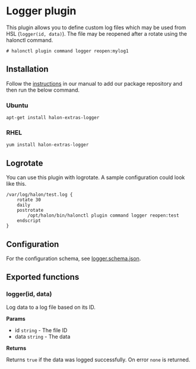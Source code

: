 # Logger plugin

This plugin allows you to define custom log files which may be used from HSL (```logger(id, data)```). The file may be reopened after a rotate using the halonctl command.

```
# halonctl plugin command logger reopen:mylog1
```

## Installation

Follow the [instructions](https://docs.halon.io/manual/comp_install.html#installation) in our manual to add our package repository and then run the below command.

### Ubuntu

```
apt-get install halon-extras-logger
```

### RHEL

```
yum install halon-extras-logger
```

## Logrotate

You can use this plugin with logrotate. A sample configuration could look like this.

```
/var/log/halon/test.log {
    rotate 30
    daily
    postrotate
        /opt/halon/bin/halonctl plugin command logger reopen:test
    endscript
}
```

## Configuration
For the configuration schema, see [logger.schema.json](logger.schema.json).

## Exported functions

### logger(id, data)

Log data to a log file based on its ID.

**Params**

- id `string` - The file ID
- data `string` - The data

**Returns**

Returns `true` if the data was logged successfully. On error `none` is returned.
